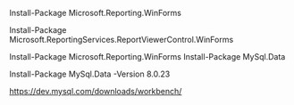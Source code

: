 Install-Package Microsoft.Reporting.WinForms

Install-Package Microsoft.ReportingServices.ReportViewerControl.WinForms

Install-Package Microsoft.Reporting.WinForms
Install-Package MySql.Data

Install-Package MySql.Data -Version 8.0.23

https://dev.mysql.com/downloads/workbench/



